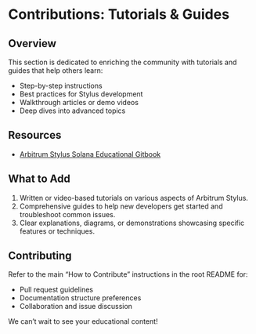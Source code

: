 # Contributions: Tutorials & Guides

## Overview
This section is dedicated to enriching the community with tutorials and guides that help others learn:
- Step-by-step instructions
- Best practices for Stylus development
- Walkthrough articles or demo videos
- Deep dives into advanced topics

## Resources
- [Arbitrum Stylus Solana Educational Gitbook](https://shems-organization.gitbook.io/stylus)

## What to Add
1. Written or video-based tutorials on various aspects of Arbitrum Stylus.
2. Comprehensive guides to help new developers get started and troubleshoot common issues.
3. Clear explanations, diagrams, or demonstrations showcasing specific features or techniques.

## Contributing
Refer to the main “How to Contribute” instructions in the root README for:
- Pull request guidelines
- Documentation structure preferences
- Collaboration and issue discussion

We can’t wait to see your educational content!
